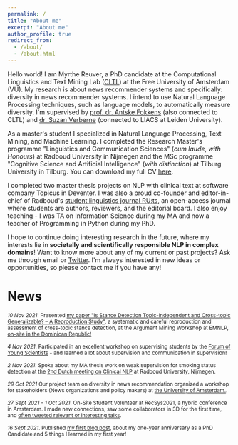 ```yaml
---
permalink: /
title: "About me"
excerpt: "About me"
author_profile: true
redirect_from: 
  - /about/
  - /about.html
---
```

Hello world! I am Myrthe Reuver, a PhD candidate at the Computational Linguistics and Text Mining Lab ([CLTL](http://www.cltl.nl/)) at the Free University of Amsterdam (VU). My research is about news recommender systems and specifically: diversity in news recommender systems. I intend to use Natural Language Processing techniques, such as language models, to automatically measure diversity. I'm supervised by [prof. dr. Antske Fokkens](http://wordpress.let.vupr.nl/antske/) (also connected to CLTL) and [dr. Suzan Verberne](http://liacs.leidenuniv.nl/~verbernes/) (connected to LIACS at Leiden University).

As a master's student I specialized in Natural Language Processing, Text Mining, and Machine Learning. I completed the Research Master's programme "Linguistics and Communication Sciences" (*cum laude*, *with Honours*) at Radboud University in Nijmegen and the MSc programme "Cognitive Science and Artificial Intelligence" (*with distinction*) at Tilburg University in Tilburg. You can download my full CV [here](/2021_CV_now.pdf). 

I completed two master thesis projects on NLP with clinical text at software company Topicus in Deventer. I was also a proud co-founder and editor-in-chief of Radboud's [student linguistics journal RU:ts](http://ruts-journal.ruhosting.nl/), an open-access journal where students are authors, reviewers, and the editorial board. I also enjoy teaching - I was TA on Information Science during my MA and now a teacher of Programming in Python during my PhD.
<!-- 
I completed a research internship at the Meertens Institute in Amsterdam on automatic classification of urban legends, and also completed two Honours programmes (a one-year one on AI in Healthcare during my ReMA, and a two-year one on Text Mining during my BA). I love teaching as well, and worked as a Teaching Assistant at Radboud, teaching the seminars for the bachelor course ["Information Science"](https://www.ru.nl/courseguides/arts/courses/ba/ibc/b1/let-ciwb158-ibc/).  -->

<!---This internship led to a [conference presentation at DHBenelux 2019](http://2019.dhbenelux.org/wp-content/uploads/sites/13/2019/08/DH_Benelux_2019_paper_69.pdf) in september 2019, [a popular science article](https://www.neerlandistiek.nl/2019/10/hoe-een-computer-broodjeaapverhalen-leert-categoriseren/) in Dutch in the online journal Vertelcultuur, an interactive [demo of my model](https://myrthereuver.github.io/UrbanLegendCategorizer/), and a [poster presentation](https://twitter.com/rehtrym/status/1222893742345949186/photo/1) at CLIN30 (Computational Linguistics in the Netherlands) in january 2020. Other experience includes participation in ICT with Industry 2019, where I worked in a team of researchers on automatic keyword classification of academic texts for the KB (Dutch national library). The project resulted in a [demo](https://lab.kb.nl/tool/brinkeys-tool), and a [white paper](https://www.kb.nl/sites/default/files/docs/kb_whitepaper_exploring_possibilities_automated_generation_of_metadata_eng_online.pdf). I also made an [NWO vlog](https://www.youtube.com/watch?v=-m92LxE5hQ4) about the project.-->

I hope to continue doing interesting research in the future, where my interests lie in **societally and scientifically responsible NLP in complex domains**!  Want to know more about any of my current or past projects? Ask me through email or [Twitter](https://twitter.com/myrthereuver). I'm always interested in new ideas or opportunities, so please contact me if you have any!

# News

<sub>*10 Nov 2021*. Presented [my paper "Is Stance Detection Topic-Independent and Cross-topic Generalizable? – A Reproduction Study"](https://aclanthology.org/2021.argmining-1.5.pdf), a systematic and careful reproduction and assessment of cross-topic stance detection, at the Argument Mining Workshop at EMNLP, [on-site in the Dominican Republic!](https://twitter.com/myrthereuver/status/1458550050116734985)

<sub>*4 Nov 2021*. Participated in an excellent workshop on supervising students by the [Forum of Young Scientists](https://www.forumyoungscientists.nl/) - and learned a lot about supervision and communication in supervision!

<sub>*2 Nov 2021*. Spoke about my MA thesis work on weak supervision for smoking status detection at the [2nd Dutch meeting on Clinical NLP](https://clinical-nlp.cs.ru.nl/) at Radboud University, Nijmegen.

<sub>*29 Oct 2021* Our project team on diversity in news recommendation organized a workshop for stakeholders (News organizations and policy makers) at [the University of Amsterdam.](https://twitter.com/judith_moeller/status/1454080421482967045).

<sub>*27 Sept 2021 - 1 Oct 2021*. On-Site Student Volunteer at RecSys2021, a hybrid conference in Amsterdam. I made new connections, saw some collaborators in 3D for the first time, and  [often tweeted relevant or interesting talks](https://twitter.com/myrthereuver/status/1443567135616241670).

<sub>*16 Sept 2021*. Published [my first blog post](https://myrthereuver.github.io/posts/2021/09/first-blog/), about my one-year anniversary as a PhD Candidate and 5 things I learned in my first year!

<!-- <sub>*25 Aug, 2021*. Participated in the Summer Seminar on Research Integrity organized by the Netherlands Research Integrity Network. [Live-tweeted](https://twitter.com/myrthereuver/status/1430553466041159686).

<sub>*5 Aug, 2021*. [Presented our project agenda paper at the workshop on NLP for Positive Impact, co-located at ACL-IJCNLP 2021 (Online)](https://twitter.com/myrthereuver/status/1423254529521373193)

<!-- <sub>*9 July, 2021*. Presented two talks at CLIN31 (Online) (Computational Linguistics in the Netherlands): an oral talk on my ReMA thesis on [smoking status in clinical files](https://twitter.com/myrthereuver/status/1413452479463784451) and one [poster on "Viewpoints in the news: claim detection for diverse news recommendation."](https://twitter.com/myrthereuver/status/1413503786702737410)</sub> -->


<!----->




